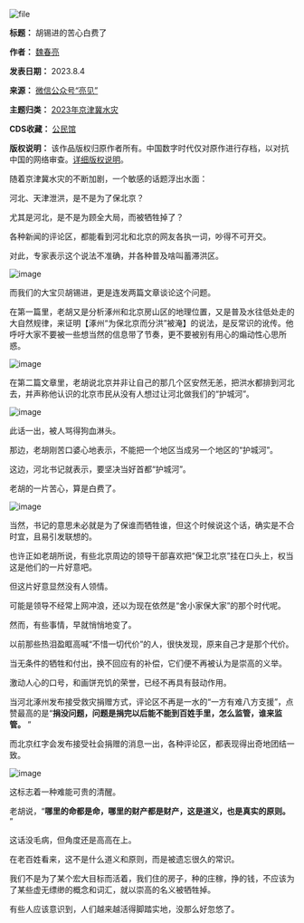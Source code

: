 ![file](https://chinadigitaltimes.net/chinese/files/2023/08/image-1691179840644.png)




**标题：** 胡锡进的苦心白费了  

**作者：** [魏春亮](https://chinadigitaltimes.net/space/魏春亮)  

**发表日期：** 2023.8.4  

**来源：** [微信公众号“亮见”](https://web.archive.org/web/https://mp.weixin.qq.com/s/Ho1U3W8kFme_0dUJaycilQ)  

**主题归类：** [2023年京津冀水灾](https://chinadigitaltimes.net/space/2023年京津冀水灾)  

**CDS收藏：** [公民馆](https://chinadigitaltimes.net/space/%E5%85%AC%E6%B0%91%E9%A6%86)  

**版权说明：** 该作品版权归原作者所有。中国数字时代仅对原作进行存档，以对抗中国的网络审查。[详细版权说明](https://chinadigitaltimes.net/chinese/copyright)。


随着京津冀水灾的不断加剧，一个敏感的话题浮出水面：


河北、天津泄洪，是不是为了保北京？


尤其是河北，是不是为顾全大局，而被牺牲掉了？


各种新闻的评论区，都能看到河北和北京的网友各执一词，吵得不可开交。


对此，专家表示这个说法不准确，并各种普及啥叫蓄滞洪区。


![image](https://chinadigitaltimes.net/chinese/files/2023/08/post-699033-64cd5dbe5fb5d.png)


而我们的大宝贝胡锡进，更是连发两篇文章谈论这个问题。


在第一篇里，老胡又是分析涿州和北京房山区的地理位置，又是普及水往低处走的大自然规律，来证明【涿州“为保北京而分洪”被淹】的说法，是反常识的讹传。他呼吁大家不要被一些想当然的信息带了节奏，更不要被别有用心的煽动性心思所惑。


![image](https://chinadigitaltimes.net/chinese/files/2023/08/post-699033-64cd5dbe700a2.png)


在第二篇文章里，老胡说北京并非让自己的那几个区安然无恙，把洪水都排到河北去，并声称他认识的北京市民从没有人想过让河北做我们的“护城河”。


![image](https://chinadigitaltimes.net/chinese/files/2023/08/post-699033-64cd5dbe841c3.png)


此话一出，被人骂得狗血淋头。


那边，老胡刚苦口婆心地表示，不能把一个地区当成另一个地区的“护城河”。


这边，河北书记就表示，要坚决当好首都“护城河”。


老胡的一片苦心，算是白费了。


![image](https://chinadigitaltimes.net/chinese/files/2023/08/post-699033-64cd5dbe8f0a0.)


当然，书记的意思未必就是为了保谁而牺牲谁，但这个时候说这个话，确实是不合时宜，且易引发联想的。


也许正如老胡所说，有些北京周边的领导干部喜欢把“保卫北京”挂在口头上，权当这是他们的一片好意吧。


但这片好意显然没有人领情。


可能是领导不经常上网冲浪，还以为现在依然是“舍小家保大家”的那个时代呢。


然而，有些事情，早就悄悄地变了。


以前那些热泪盈眶高喊“不惜一切代价”的人，很快发现，原来自己才是那个代价。


当无条件的牺牲和付出，换不回应有的补偿，它们便不再被认为是崇高的义举。


激动人心的口号，和画饼充饥的荣誉，已经不再具有鼓动作用。


当河北涿州发布接受救灾捐赠方式，评论区不再是一水的“一方有难八方支援”，点赞最高的是“**捐没问题，问题是捐完以后能不能到百姓手里，怎么监管，谁来监管。** ”


而北京红字会发布接受社会捐赠的消息一出，各种评论区，都表现得出奇地团结一致。


![image](https://chinadigitaltimes.net/chinese/files/2023/08/post-699033-64cd5dbe9fa6d.png)


这标志着一种难能可贵的清醒。


老胡说，“**哪里的命都是命，哪里的财产都是财产，这是道义，也是真实的原则。** ”


这话没毛病，但角度还是高高在上。


在老百姓看来，这不是什么道义和原则，而是被遗忘很久的常识。


我们不是为了某个宏大目标而活着，我们住的房子，种的庄稼，挣的钱，不应该为了某些虚无缥缈的概念和词汇，就以崇高的名义被牺牲掉。


有些人应该意识到，人们越来越活得脚踏实地，没那么好忽悠了。

